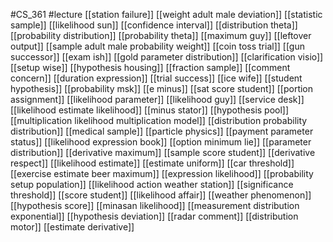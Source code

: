 #CS_361
#lecture
[[station failure]]
[[weight adult male deviation]]
[[statistic sample]]
[[likelihood sun]]
[[confidence interval]]
[[distribution theta]]
[[probability distribution]]
[[probability theta]]
[[maximum guy]]
[[leftover output]]
[[sample adult male probability weight]]
[[coin toss trial]]
[[gun successor]]
[[exam ish]]
[[gold parameter distribution]]
[[clarification visio]]
[[setup wise]]
[[hypothesis housing]]
[[fraction sample]]
[[comment concern]]
[[duration expression]]
[[trial success]]
[[ice wife]]
[[student hypothesis]]
[[probability msk]]
[[e minus]]
[[sat score student]]
[[portion assignment]]
[[likelihood parameter]]
[[likelihood guy]]
[[service desk]]
[[likelihood estimate likelihood]]
[[minus stator]]
[[hypothesis pool]]
[[multiplication likelihood multiplication model]]
[[distribution probability distribution]]
[[medical sample]]
[[particle physics]]
[[payment parameter status]]
[[likelihood expression book]]
[[option minimum lie]]
[[parameter distribution]]
[[derivative maximum]]
[[sample score student]]
[[derivative respect]]
[[likelihood estimate]]
[[estimate uniform]]
[[car threshold]]
[[exercise estimate beer maximum]]
[[expression likelihood]]
[[probability setup population]]
[[likelihood action weather station]]
[[significance threshold]]
[[score student]]
[[likelihood affair]]
[[weather phenomenon]]
[[hypothesis score]]
[[minasan likelihood]]
[[measurement distribution exponential]]
[[hypothesis deviation]]
[[radar comment]]
[[distribution motor]]
[[estimate derivative]]
